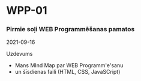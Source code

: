 # WPP-01
### Pirmie soļi WEB Programmēšanas pamatos

2021-09-16

Uzdevums
* Mans MInd Map par WEB Programm'e'sanu
* un šīsdienas faili (HTML, CSS, JavaSCript)
